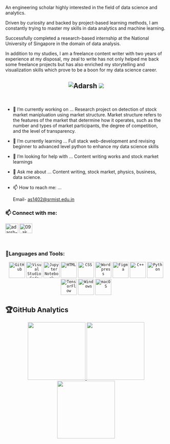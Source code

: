
An engineering scholar highly interested in the field of data science and analytics. 

Driven by curiosity and backed by project-based learning methods, I am constantly trying to master my skills in data analytics and machine learning.

Successfully completed a research-based internship at the National University of Singapore in the domain of data analysis. 

In addition to my studies, I am a freelance content writer with two years of experience at my disposal, my zeal to write has not only helped me back some freelance projects but has also enriched my storytelling and visualization skills which prove to be a boon for my data science career.
<h2><p align="center"> <img src="https://komarev.com/ghpvc/?username=034adarsh&label=Profile%20views&color=6805D3&style=flat" alt="Adarsh" /> 
  <img src="https://badges.pufler.dev/commits/monthly/034adarsh" />
 </p></h2>
 <br>

- 🔭 I’m currently working on ...
     Research project on detection of stock market manipluation using market structure. Market structure refers to the features of the market that determine      how it operates, such as the number and types of market participants, the degree of competition, and the level of transparency.  
     
- 🌱 I’m currently learning ...
     Full stack web-development and revising beginner to advanced level python to enhance my data science skills
     
- 🤔 I’m looking for help with ...
     Content writing works and stock market learnings
     
- 💬 Ask me about ...
     Content writing, stock market, physics, business, data science.
     
- 📫 How to reach me: ...

    Email- as1402@srmist.edu.in
    
<h3 align="left">📫 Connect with me:</h3>
<p align="left">
<a href="https://www.linkedin.com/in/adarsh-kumar-singh-3aa172201/" target="blank"><img align="center" src="https://raw.githubusercontent.com/rahuldkjain/github-profile-readme-generator/master/src/images/icons/Social/linked-in-alt.svg" alt="adarsh-kumar-singh-3aa172201/" height="30" width="40" /></a>
<a href="https://instagram.com/09_ak_09" target="blank"><img align="center" src="https://raw.githubusercontent.com/rahuldkjain/github-profile-readme-generator/master/src/images/icons/Social/instagram.svg" alt="09_ak_09" height="30" width="40" /></a>
</p>
<br>
<h3 align="left">💢Languages and Tools:</h3>

<div align="center">
	<code><img height="50" src="https://user-images.githubusercontent.com/25181517/192108374-8da61ba1-99ec-41d7-80b8-fb2f7c0a4948.png" alt="GitHub" title="GitHub" /></code>
	<code><img height="50" src="https://user-images.githubusercontent.com/25181517/192108891-d86b6220-e232-423a-bf5f-90903e6887c3.png" alt="Visual Studio Code" title="Visual Studio Code" /></code>
	<code><img height="50" src="https://user-images.githubusercontent.com/25181517/183914128-3fc88b4a-4ac1-40e6-9443-9a30182379b7.png" alt="Jupyter Notebook" title="Jupyter Notebook" /></code>
	<code><img height="50" src="https://user-images.githubusercontent.com/25181517/192158954-f88b5814-d510-4564-b285-dff7d6400dad.png" alt="HTML" title="HTML" /></code>
	<code><img height="50" src="https://user-images.githubusercontent.com/25181517/183898674-75a4a1b1-f960-4ea9-abcb-637170a00a75.png" alt="CSS" title="CSS" /></code>
	<code><img height="50" src="https://user-images.githubusercontent.com/25181517/192158957-b1256181-356c-46a3-beb9-487af08a6266.png" alt="Wordpress" title="Wordpress" /></code>
	<code><img height="50" src="https://user-images.githubusercontent.com/25181517/189715289-df3ee512-6eca-463f-a0f4-c10d94a06b2f.png" alt="Figma" title="Figma" /></code>
	<code><img height="50" src="https://user-images.githubusercontent.com/25181517/192106073-90fffafe-3562-4ff9-a37e-c77a2da0ff58.png" alt="C++" title="C++" /></code>
	<code><img height="50" src="https://user-images.githubusercontent.com/25181517/183423507-c056a6f9-1ba8-4312-a350-19bcbc5a8697.png" alt="Python" title="Python" /></code>
	<code><img height="50" src="https://user-images.githubusercontent.com/25181517/223639822-2a01e63a-a7f9-4a39-8930-61431541bc06.png" alt="TensorFlow" title="TensorFlow" /></code>
	<code><img height="50" src="https://user-images.githubusercontent.com/25181517/186884150-05e9ff6d-340e-4802-9533-2c3f02363ee3.png" alt="Windows" title="Windows" /></code>
	<code><img height="50" src="https://user-images.githubusercontent.com/25181517/186884152-ae609cca-8cf1-4175-8d60-1ce1fa078ca2.png" alt="macOS" title="macOS" /></code>
</div>

     
## 🏆GitHub Analytics 
<p align="center">
<a href="https://github.com/034adarsh">
  <img height="180em" src="https://github-readme-stats.vercel.app/api?username=034adarsh&count_private=true&show_icons=true&theme=gruvbox" />
  <img height="180em" src="https://github-readme-stats-eight-theta.vercel.app/api/top-langs/?username=034adarsh&theme=gruvbox&layout=compact&langs_count=10&exclude_repo=gamebase&hide=objective-c,c,java" />
  <img align="center" height="180em" src="https://github-readme-streak-stats.herokuapp.com/?user=034adarsh&theme=gruvbox"/>
</a>
</p>
